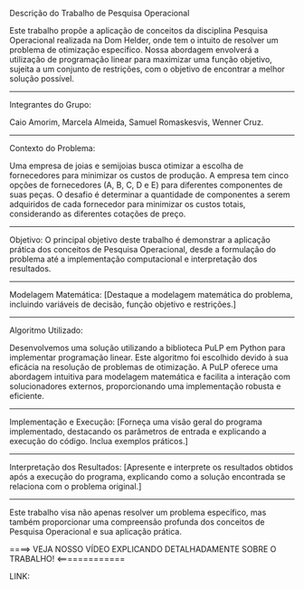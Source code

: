 Descrição do Trabalho de Pesquisa Operacional

Este trabalho propõe a aplicação de conceitos da disciplina Pesquisa Operacional realizada na Dom Helder, onde tem o intuito de resolver um problema de otimização específico. Nossa abordagem envolverá a utilização de programação linear para maximizar  uma função objetivo, sujeita a um conjunto de restrições, com o objetivo de encontrar a melhor solução possível.


---------------------------------------------------------------------------------------------------------------------------------------------------------------------
Integrantes do Grupo:

Caio Amorim,
Marcela Almeida,
Samuel Romaskesvis,
Wenner Cruz.

---------------------------------------------------------------------------------------------------------------------------------------------------------------------
Contexto do Problema:

Uma empresa de joias e semijoias busca otimizar a escolha de fornecedores para minimizar os custos de produção. A empresa tem cinco opções de fornecedores (A, B, C, D e E) para diferentes componentes de suas peças. O desafio é determinar a quantidade de componentes a serem adquiridos de cada fornecedor para minimizar os custos totais, considerando as diferentes cotações de preço.


---------------------------------------------------------------------------------------------------------------------------------------------------------------------

Objetivo:
O principal objetivo deste trabalho é demonstrar a aplicação prática dos conceitos de Pesquisa Operacional, desde a formulação do problema até a implementação computacional e interpretação dos resultados.

---------------------------------------------------------------------------------------------------------------------------------------------------------------------

Modelagem Matemática:
[Destaque a modelagem matemática do problema, incluindo variáveis de decisão, função objetivo e restrições.]

---------------------------------------------------------------------------------------------------------------------------------------------------------------------

Algoritmo Utilizado:

Desenvolvemos uma solução utilizando a biblioteca PuLP em Python para implementar programação linear. Este algoritmo foi escolhido devido à sua eficácia na resolução de problemas de otimização. A PuLP oferece uma abordagem intuitiva para modelagem matemática e facilita a interação com solucionadores externos, proporcionando uma implementação robusta e eficiente.

----------------------------------------------------------------------------------------------------------------------------------------------------------------------

Implementação e Execução:
[Forneça uma visão geral do programa implementado, destacando os parâmetros de entrada e explicando a execução do código. Inclua exemplos práticos.]


---------------------------------------------------------------------------------------------------------------------------------------------------------------------

Interpretação dos Resultados:
[Apresente e interprete os resultados obtidos após a execução do programa, explicando como a solução encontrada se relaciona com o problema original.]


---------------------------------------------------------------------------------------------------------------------------------------------------------------------


Este trabalho visa não apenas resolver um problema específico, mas também proporcionar uma compreensão profunda dos conceitos de Pesquisa Operacional e sua aplicação prática.


====> VEJA NOSSO VÍDEO EXPLICANDO DETALHADAMENTE SOBRE O TRABALHO! <=============

LINK: 


